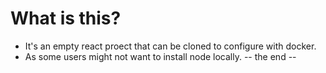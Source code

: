 # What is this?
* It's an empty react proect that can be cloned to configure with docker. 
* As some users might not want to install node locally.
-- the end --
